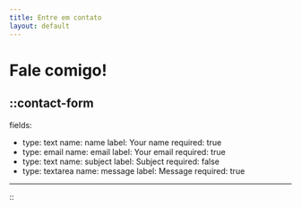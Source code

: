 ```yaml
---
title: Entre em contato
layout: default
---
```


# Fale comigo! 

::contact-form
---
fields:
  - type: text
    name: name
    label: Your name
    required: true
  - type: email
    name: email
    label: Your email
    required: true
  - type: text
    name: subject
    label: Subject
    required: false
  - type: textarea
    name: message
    label: Message
    required: true
---
::
